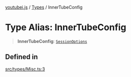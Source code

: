[youtubei.js](../../../README.md) / [Types](../README.md) / InnerTubeConfig

# Type Alias: InnerTubeConfig

> **InnerTubeConfig**: [`SessionOptions`](../../../type-aliases/SessionOptions.md)

## Defined in

[src/types/Misc.ts:3](https://github.com/LuanRT/YouTube.js/blob/e1650e12979e68b9546bc63989f86b651960a10a/src/types/Misc.ts#L3)
